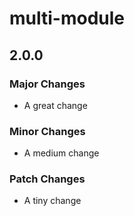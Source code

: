 # multi-module

## 2.0.0

### Major Changes

- A great change

### Minor Changes

- A medium change

### Patch Changes

- A tiny change
